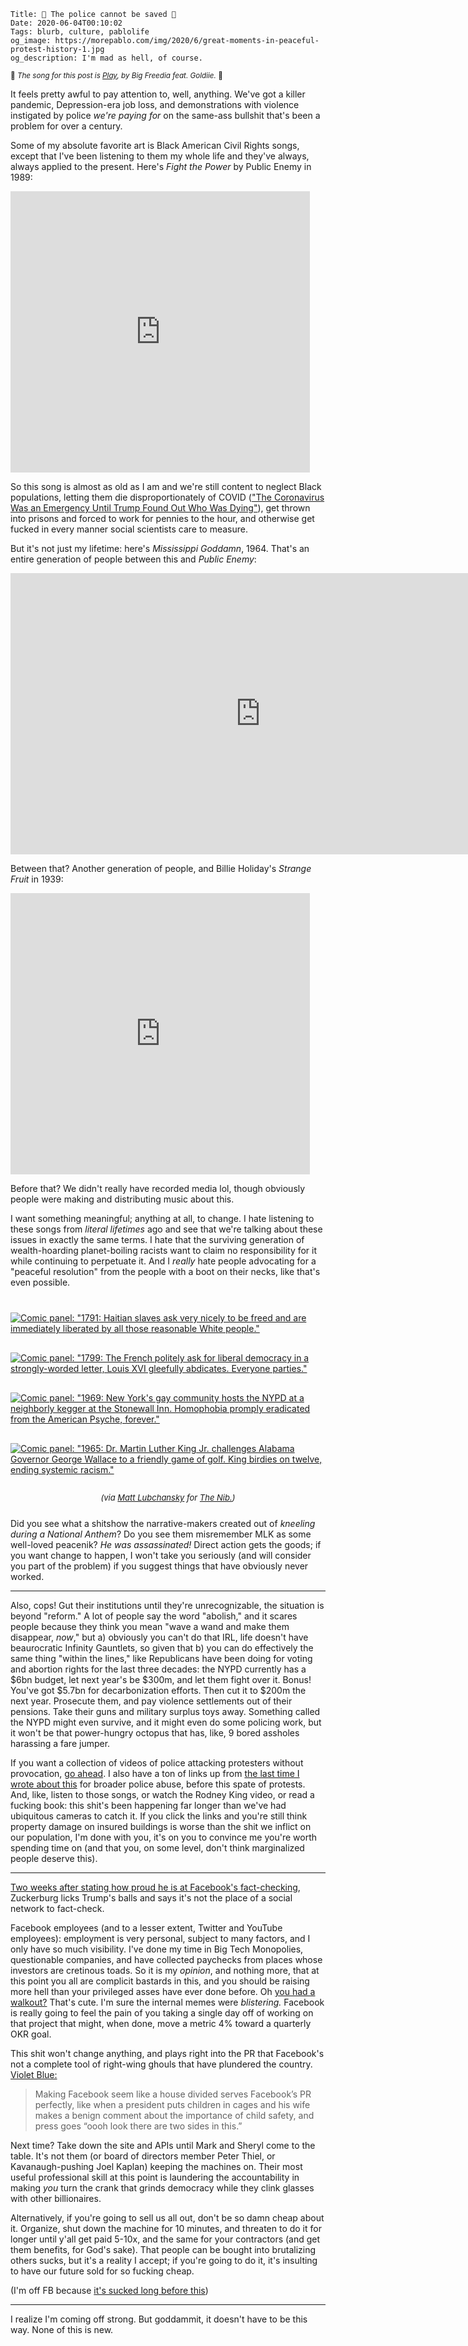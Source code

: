     Title: 🐷 The police cannot be saved 🧱
    Date: 2020-06-04T00:10:02
    Tags: blurb, culture, pablolife
    og_image: https://morepablo.com/img/2020/6/great-moments-in-peaceful-protest-history-1.jpg
    og_description: I'm mad as hell, of course.

<small>🎵 <em>The song for this post is <a href="https://www.youtube.com/watch?v=m77FtEVjutI">Play</a>, by Big Freedia feat. Goldiie.</em> 🎵</small>

It feels pretty awful to pay attention to, well, anything. We've got a killer
pandemic, Depression-era job loss, and demonstrations with violence instigated
by police _we're paying for_ on the same-ass bullshit that's been a problem for
over a century.

Some of my absolute favorite art is Black American Civil Rights songs, except
that I've been listening to them my whole life and they've always, always
applied to the present. Here's _Fight the Power_ by Public Enemy in 1989:

<iframe width="800" height="450" style="max-width: 95%" src="https://www.youtube.com/embed/8PaoLy7PHwk?start=5" frameborder="0" allow="accelerometer; autoplay; encrypted-media; gyroscope; picture-in-picture" allowfullscreen></iframe>

So this song is almost as old as I am and we're still content to neglect Black
populations, letting them die disproportionately of COVID (["The Coronavirus Was
an Emergency Until Trump Found Out Who Was Dying"][7]), get thrown
into prisons and forced to work for pennies to the hour, and otherwise get
fucked in every manner social scientists care to measure.

But it's not just my lifetime: here's _Mississippi Goddamn_, 1964. That's an
entire generation of people between this and _Public Enemy_:

<iframe width="800" height="450" style="max-widt: 95%" src="https://www.youtube.com/embed/hBiAtwQZnHs" frameborder="0" allow="accelerometer; autoplay; encrypted-media; gyroscope; picture-in-picture" allowfullscreen></iframe>

Between that? Another generation of people, and Billie Holiday's _Strange Fruit_
in 1939:

<iframe width="800" height="450" style="max-width: 95%" src="https://www.youtube.com/embed/Web007rzSOI" frameborder="0" allow="accelerometer; autoplay; encrypted-media; gyroscope; picture-in-picture" allowfullscreen></iframe>

Before that? We didn't really have recorded media lol, though obviously people
were making and distributing music about this.

I want something meaningful; anything at all, to change. I hate listening to
these songs from _literal lifetimes_ ago and see that we're talking about these
issues in exactly the same terms. I hate that the surviving generation of
wealth-hoarding planet-boiling racists want to claim no responsibility for it
while continuing to perpetuate it. And I _really_ hate people advocating for a
"peaceful resolution" from the people with a boot on their necks, like
that's even possible.

<div class="caption-img-block-2" style="margin: 25px auto 0 auto;">
<a href="https://thenib.com/great-moments-in-peaceful-protest-history-44bdadb44cf/" target="blank">
<img src="/img/2020/6/great-moments-in-peaceful-protest-history-1.jpg" alt="Comic panel: &quot;1791: Haitian slaves ask very nicely to be freed and are immediately liberated by all those reasonable White people.&quot;" style="margin: 15px auto;" />
<img src="/img/2020/6/great-moments-in-peaceful-protest-history-2.jpg" alt="Comic panel: &quot;1799: The French politely ask for liberal democracy in a strongly-worded letter, Louis XVI gleefully abdicates. Everyone parties.&quot;" style="margin: 15px auto;" />
</a>
</div>
<div class="caption-img-block-2" style="margin: 0 auto 25px auto;">
<a href="https://thenib.com/great-moments-in-peaceful-protest-history-44bdadb44cf/" target="blank">
<img src="/img/2020/6/great-moments-in-peaceful-protest-history-3.jpg" alt="Comic panel: &quot;1969: New York's gay community hosts the NYPD at a neighborly kegger at the Stonewall Inn. Homophobia promply eradicated from the American Psyche, forever.&quot;" style="margin: 15px auto;" />
<img src="/img/2020/6/great-moments-in-peaceful-protest-history-4.jpg" alt="Comic panel: &quot;1965: Dr. Martin Luther King Jr. challenges Alabama Governor George Wallace to a friendly game of golf. King birdies on twelve, ending systemic racism.&quot;" style="margin: 15px auto;" />
</a>
<p style="font-style: italic; text-align: center; font-size: small">(via <a href="http://matt-lub.com/">Matt Lubchansky</a> for <a href="https://thenib.com/">The Nib.</a>)</p>
</div>

Did you see what a shitshow the narrative-makers created out of _kneeling during
a National Anthem_? Do you see them misremember MLK as some well-loved
peacenik? _He was assassinated!_ Direct action gets the goods; if you want
change to happen, I won't take you seriously (and will consider you part of the
problem) if you suggest things that have obviously never worked.

---

Also, cops! Gut their institutions until they're unrecognizable, the situation is
beyond "reform." A lot of people say the word "abolish," and it scares people
because they think you mean "wave a wand and make them disappear, _now_," but a)
obviously you can't do that IRL, life doesn't have beaurocratic Infinity
Gauntlets, so given that b) you can do effectively the same thing "within the
lines," like Republicans have been doing for voting and abortion rights for the
last three decades: the NYPD currently has a $6bn budget, let next year's be
$300m, and let them fight over it. Bonus! You've got $5.7bn for decarbonization
efforts. Then cut it to $200m the next year. Prosecute them, and pay violence
settlements out of their pensions. Take their guns and military surplus toys
away. Something called the NYPD might even survive, and it might even do some
policing work, but it won't be that power-hungry octopus that has, like, 9 bored
assholes harassing a fare jumper.

If you want a collection of videos of police attacking protesters without
provocation, [go ahead][1]. I also have a ton of links up from [the last time I
wrote about this][2] for broader police abuse, before this spate of protests.
And, like, listen to those songs, or watch the Rodney King video, or read a
fucking book: this shit's been happening far longer than we've had ubiquitous
cameras to catch it. If you click the links and you're still think property
damage on insured buildings is worse than the shit we inflict on our population,
I'm done with you, it's on you to convince me you're worth spending time on (and
that you, on some level, don't think marginalized people deserve this).

---

[Two weeks after stating how proud he is at Facebook's fact-checking][6],
Zuckerburg licks Trump's balls and says it's not the place of a social network
to fact-check.

Facebook employees (and to a lesser extent, Twitter and YouTube employees):
employment is very personal, subject to many factors, and I only have so much
visibility. I've done my time in Big Tech Monopolies, questionable companies,
and have collected paychecks from places whose investors are cretinous toads. So
it is my _opinion_, and nothing more, that at this point you all are complicit
bastards in this, and you should be raising more hell than your privileged asses
have ever done before. Oh [you had a walkout?][4] That's cute. I'm sure the
internal memes were _blistering._ Facebook is really going to feel the pain of
you taking a single day off of working on that project that might, when done,
move a metric 4% toward a quarterly OKR goal.

This shit won't change anything, and plays right into the PR that Facebook's not
a complete tool of right-wing ghouls that have plundered the country. [Violet
Blue:][5]

> Making Facebook seem like a house divided serves Facebook’s PR perfectly, like
> when a president puts children in cages and his wife makes a benign comment
> about the importance of child safety, and press goes “oooh look there are two
> sides in this.”

Next time? Take down the site and APIs until Mark and Sheryl come to the table.
It's not them (or board of directors member Peter Thiel, or Kavanaugh-pushing
Joel Kaplan) keeping the machines on. Their most useful professional skill
at this point is laundering the accountability in making _you_ turn the crank
that grinds democracy while they clink glasses with other billionaires.

Alternatively, if you're going to sell us all out, don't be so damn cheap about
it. Organize, shut down the machine for 10 minutes, and threaten to do it
for longer until y'all get paid 5-10x, and the same for your contractors (and
get them benefits, for God's sake). That people can be bought into brutalizing
others sucks, but it's a reality I accept; if you're going to do it, it's
insulting to have our future sold for so fucking cheap.

(I'm off FB because [it's sucked long before this][5])

---

I realize I'm coming off strong. But goddammit, it doesn't have to be this way.
None of this is new.

   [1]: https://www.theverge.com/2020/5/31/21276044/police-violence-protest-george-floyd
   [2]: /2018/03/another-week.html
   [3]: https://www.vox.com/2020/6/1/21277013/police-reform-policies-systemic-racism-george-floyd
   [4]: https://www.nytimes.com/2020/06/01/technology/facebook-employee-protest-trump.html
   [5]: /2018/11/bye-facebook.html
   [6]: https://arstechnica.com/tech-policy/2020/05/zuckerberg-dismisses-fact-checking-after-bragging-about-fact-checking/
   [7]: https://www.theatlantic.com/ideas/archive/2020/05/americas-racial-contract-showing/611389/
